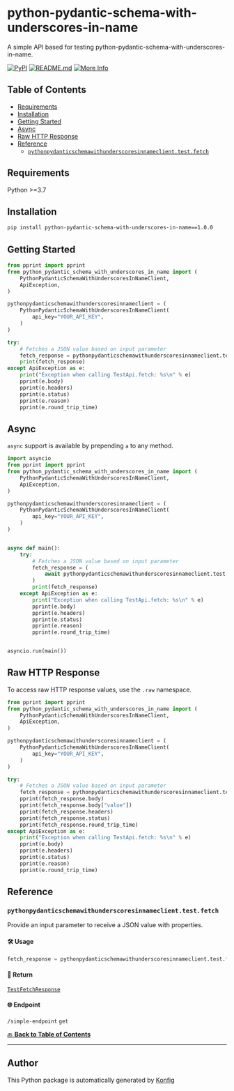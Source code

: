 # python-pydantic-schema-with-underscores-in-name<a id="python-pydantic-schema-with-underscores-in-name"></a>

A simple API based for testing python-pydantic-schema-with-underscores-in-name.


[![PyPI](https://img.shields.io/badge/PyPI-v1.0.0-blue)](https://pypi.org/project/python-pydantic-schema-with-underscores-in-name/1.0.0)
[![README.md](https://img.shields.io/badge/README-Click%20Here-green)](https://github.com/konfig-dev/konfig/tree/main/python#readme)
[![More Info](https://img.shields.io/badge/More%20Info-Click%20Here-orange)](http://example.com/support)

## Table of Contents<a id="table-of-contents"></a>

<!-- toc -->

- [Requirements](#requirements)
- [Installation](#installation)
- [Getting Started](#getting-started)
- [Async](#async)
- [Raw HTTP Response](#raw-http-response)
- [Reference](#reference)
  * [`pythonpydanticschemawithunderscoresinnameclient.test.fetch`](#pythonpydanticschemawithunderscoresinnameclienttestfetch)

<!-- tocstop -->

## Requirements<a id="requirements"></a>

Python >=3.7

## Installation<a id="installation"></a>

```sh
pip install python-pydantic-schema-with-underscores-in-name==1.0.0
```

## Getting Started<a id="getting-started"></a>

```python
from pprint import pprint
from python_pydantic_schema_with_underscores_in_name import (
    PythonPydanticSchemaWithUnderscoresInNameClient,
    ApiException,
)

pythonpydanticschemawithunderscoresinnameclient = (
    PythonPydanticSchemaWithUnderscoresInNameClient(
        api_key="YOUR_API_KEY",
    )
)

try:
    # Fetches a JSON value based on input parameter
    fetch_response = pythonpydanticschemawithunderscoresinnameclient.test.fetch()
    print(fetch_response)
except ApiException as e:
    print("Exception when calling TestApi.fetch: %s\n" % e)
    pprint(e.body)
    pprint(e.headers)
    pprint(e.status)
    pprint(e.reason)
    pprint(e.round_trip_time)
```

## Async<a id="async"></a>

`async` support is available by prepending `a` to any method.

```python
import asyncio
from pprint import pprint
from python_pydantic_schema_with_underscores_in_name import (
    PythonPydanticSchemaWithUnderscoresInNameClient,
    ApiException,
)

pythonpydanticschemawithunderscoresinnameclient = (
    PythonPydanticSchemaWithUnderscoresInNameClient(
        api_key="YOUR_API_KEY",
    )
)


async def main():
    try:
        # Fetches a JSON value based on input parameter
        fetch_response = (
            await pythonpydanticschemawithunderscoresinnameclient.test.afetch()
        )
        print(fetch_response)
    except ApiException as e:
        print("Exception when calling TestApi.fetch: %s\n" % e)
        pprint(e.body)
        pprint(e.headers)
        pprint(e.status)
        pprint(e.reason)
        pprint(e.round_trip_time)


asyncio.run(main())
```

## Raw HTTP Response<a id="raw-http-response"></a>

To access raw HTTP response values, use the `.raw` namespace.

```python
from pprint import pprint
from python_pydantic_schema_with_underscores_in_name import (
    PythonPydanticSchemaWithUnderscoresInNameClient,
    ApiException,
)

pythonpydanticschemawithunderscoresinnameclient = (
    PythonPydanticSchemaWithUnderscoresInNameClient(
        api_key="YOUR_API_KEY",
    )
)

try:
    # Fetches a JSON value based on input parameter
    fetch_response = pythonpydanticschemawithunderscoresinnameclient.test.raw.fetch()
    pprint(fetch_response.body)
    pprint(fetch_response.body["value"])
    pprint(fetch_response.headers)
    pprint(fetch_response.status)
    pprint(fetch_response.round_trip_time)
except ApiException as e:
    print("Exception when calling TestApi.fetch: %s\n" % e)
    pprint(e.body)
    pprint(e.headers)
    pprint(e.status)
    pprint(e.reason)
    pprint(e.round_trip_time)
```


## Reference<a id="reference"></a>
### `pythonpydanticschemawithunderscoresinnameclient.test.fetch`<a id="pythonpydanticschemawithunderscoresinnameclienttestfetch"></a>

Provide an input parameter to receive a JSON value with properties.

#### 🛠️ Usage<a id="🛠️-usage"></a>

```python
fetch_response = pythonpydanticschemawithunderscoresinnameclient.test.fetch()
```

#### 🔄 Return<a id="🔄-return"></a>

[`TestFetchResponse`](./python_pydantic_schema_with_underscores_in_name/pydantic/test_fetch_response.py)

#### 🌐 Endpoint<a id="🌐-endpoint"></a>

`/simple-endpoint` `get`

[🔙 **Back to Table of Contents**](#table-of-contents)

---


## Author<a id="author"></a>
This Python package is automatically generated by [Konfig](https://konfigthis.com)
